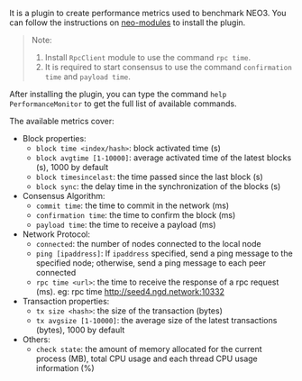 It is a plugin to create performance metrics used to benchmark NEO3. You can follow the instructions on [neo-modules](https://github.com/neo-project/neo-modules/blob/master/README.md) to install the plugin.

>Note: 
> 1. Install `RpcClient` module to use the command `rpc time`. 
> 2. It is required to start consensus to use the command `confirmation time` and `payload time`.
 
After installing the plugin, you can type the command `help PerformanceMonitor` to get the full list of available commands.

The available metrics cover:
- Block properties:
    - `block time <index/hash>`: block activated time (s) 
    - `block avgtime [1-10000]`: average activated time of the latest blocks (s), 1000 by default
    - `block timesincelast`: the time passed since the last block (s)
    - `block sync`: the delay time in the synchronization of the blocks (s)
- Consensus Algorithm:
    - `commit time`: the time to commit in the network (ms)
    - `confirmation time`: the time to confirm the block (ms)
    - `payload time`: the time to receive a payload (ms)
- Network Protocol:
    - `connected`: the number of nodes connected to the local node
    - `ping [ipaddress]`: If `ipaddress` specified, send a ping message to the specified node; otherwise, send a ping message to each peer connected 
    - `rpc time <url>`: the time to receive the response of a rpc request (ms). eg: rpc time http://seed4.ngd.network:10332
- Transaction properties:
    - `tx size <hash>`: the size of the transaction (bytes)
    - `tx avgsize [1-10000]`: the average size of the latest transactions (bytes), 1000 by default
- Others:
    - `check state`: the amount of memory allocated for the current process (MB), total CPU usage and each thread CPU usage information (%)
